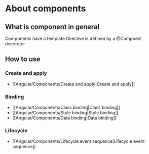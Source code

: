 # About components
## What is component in general
Components have a template
Directive is defined by a @Compoent decorator
## How to use
### Create and apply
- [[Angular/Components/Create and apply|Create and apply]]
### Binding
- [[Angular/Components/Class binding|Class binding]]
- [[Angular/Components/Style binding|Style binding]]
- [[Angular/Components/Data binding|Data binding]]
### Lifecycle
- [[Angular/Components/Lifecycle event sequence|Lifecycle event sequence]]